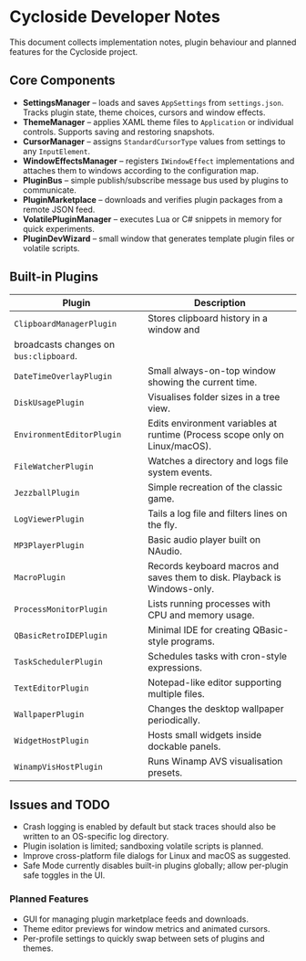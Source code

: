 # Cycloside Developer Notes

This document collects implementation notes, plugin behaviour and
planned features for the Cycloside project.

## Core Components
- **SettingsManager** – loads and saves `AppSettings` from `settings.json`.
  Tracks plugin state, theme choices, cursors and window effects.
- **ThemeManager** – applies XAML theme files to `Application` or individual
  controls. Supports saving and restoring snapshots.
- **CursorManager** – assigns `StandardCursorType` values from settings to
  any `InputElement`.
- **WindowEffectsManager** – registers `IWindowEffect` implementations and
  attaches them to windows according to the configuration map.
- **PluginBus** – simple publish/subscribe message bus used by plugins to
  communicate.
- **PluginMarketplace** – downloads and verifies plugin packages from a
  remote JSON feed.
- **VolatilePluginManager** – executes Lua or C# snippets in memory for quick
  experiments.
- **PluginDevWizard** – small window that generates template plugin files or
  volatile scripts.

## Built-in Plugins
| Plugin | Description |
| ------ | ----------- |
| `ClipboardManagerPlugin` | Stores clipboard history in a window and
  broadcasts changes on `bus:clipboard`. |
| `DateTimeOverlayPlugin` | Small always-on-top window showing the current time. |
| `DiskUsagePlugin` | Visualises folder sizes in a tree view. |
| `EnvironmentEditorPlugin` | Edits environment variables at runtime (Process scope only on Linux/macOS). |
| `FileWatcherPlugin` | Watches a directory and logs file system events. |
| `JezzballPlugin` | Simple recreation of the classic game. |
| `LogViewerPlugin` | Tails a log file and filters lines on the fly. |
| `MP3PlayerPlugin` | Basic audio player built on NAudio. |
| `MacroPlugin` | Records keyboard macros and saves them to disk. Playback is Windows-only. |
| `ProcessMonitorPlugin` | Lists running processes with CPU and memory usage. |
| `QBasicRetroIDEPlugin` | Minimal IDE for creating QBasic-style programs. |
| `TaskSchedulerPlugin` | Schedules tasks with cron-style expressions. |
| `TextEditorPlugin` | Notepad-like editor supporting multiple files. |
| `WallpaperPlugin` | Changes the desktop wallpaper periodically. |
| `WidgetHostPlugin` | Hosts small widgets inside dockable panels. |
| `WinampVisHostPlugin` | Runs Winamp AVS visualisation presets. |

## Issues and TODO
- Crash logging is enabled by default but stack traces should also be written to
  an OS-specific log directory.
- Plugin isolation is limited; sandboxing volatile scripts is planned.
- Improve cross-platform file dialogs for Linux and macOS as suggested.
- Safe Mode currently disables built-in plugins globally; allow per-plugin safe
  toggles in the UI.

### Planned Features
- GUI for managing plugin marketplace feeds and downloads.
- Theme editor previews for window metrics and animated cursors.
- Per-profile settings to quickly swap between sets of plugins and themes.

